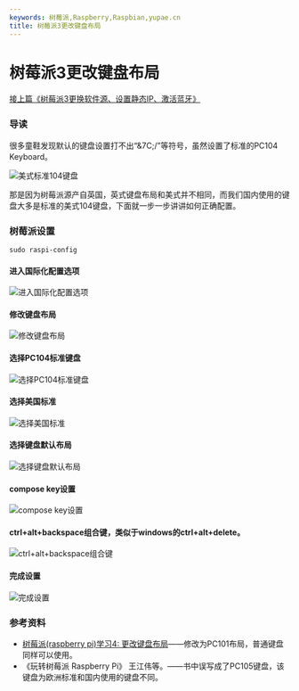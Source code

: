 ```yaml
---
keywords: 树莓派,Raspberry,Raspbian,yupae.cn
title: 树莓派3更改键盘布局
---
```


# 树莓派3更改键盘布局      

[接上篇《树莓派3更换软件源、设置静态IP、激活蓝牙》](http://www.yupae.cn/post/raspberrypi3/)

### 导读

很多童鞋发现默认的键盘设置打不出“&7C;\/”等符号，虽然设置了标准的PC104 Keyboard。

![美式标准104键盘](http://img.blog.csdn.net/20140804195858791)

那是因为树莓派源产自英国，英式键盘布局和美式并不相同，而我们国内使用的键盘大多是标准的美式104键盘，下面就一步一步讲讲如何正确配置。

### 树莓派设置

`
sudo raspi-config
`

#### 进入国际化配置选项

![进入国际化配置选项](http://img.blog.csdn.net/20140804195933501?watermark/2/text/aHR0cDovL2Jsb2cuY3Nkbi5uZXQveHVrYWk4NzExMDU=/font/5a6L5L2T/fontsize/400/fill/I0JBQkFCMA==/dissolve/70/gravity/SouthEast)

#### 修改键盘布局

![修改键盘布局](http://img.blog.csdn.net/20140804195737281?watermark/2/text/aHR0cDovL2Jsb2cuY3Nkbi5uZXQveHVrYWk4NzExMDU=/font/5a6L5L2T/fontsize/400/fill/I0JBQkFCMA==/dissolve/70/gravity/SouthEast)

#### 选择PC104标准键盘

![选择PC104标准键盘](http://img.blog.csdn.net/20140804195752484?watermark/2/text/aHR0cDovL2Jsb2cuY3Nkbi5uZXQveHVrYWk4NzExMDU=/font/5a6L5L2T/fontsize/400/fill/I0JBQkFCMA==/dissolve/70/gravity/SouthEast)

#### 选择美国标准

![选择美国标准](http://img.blog.csdn.net/20140804200018258?watermark/2/text/aHR0cDovL2Jsb2cuY3Nkbi5uZXQveHVrYWk4NzExMDU=/font/5a6L5L2T/fontsize/400/fill/I0JBQkFCMA==/dissolve/70/gravity/SouthEast)

#### 选择键盘默认布局

![选择键盘默认布局](http://img.blog.csdn.net/20140804200030738?watermark/2/text/aHR0cDovL2Jsb2cuY3Nkbi5uZXQveHVrYWk4NzExMDU=/font/5a6L5L2T/fontsize/400/fill/I0JBQkFCMA==/dissolve/70/gravity/SouthEast)

#### compose key设置

![compose key设置](http://img.blog.csdn.net/20140804195828906?watermark/2/text/aHR0cDovL2Jsb2cuY3Nkbi5uZXQveHVrYWk4NzExMDU=/font/5a6L5L2T/fontsize/400/fill/I0JBQkFCMA==/dissolve/70/gravity/SouthEast)

#### ctrl+alt+backspace组合键，类似于windows的ctrl+alt+delete。

![ctrl+alt+backspace组合键](http://img.blog.csdn.net/20140804200057133?watermark/2/text/aHR0cDovL2Jsb2cuY3Nkbi5uZXQveHVrYWk4NzExMDU=/font/5a6L5L2T/fontsize/400/fill/I0JBQkFCMA==/dissolve/70/gravity/SouthEast)

#### 完成设置

![完成设置](http://img.blog.csdn.net/20140804200109628?watermark/2/text/aHR0cDovL2Jsb2cuY3Nkbi5uZXQveHVrYWk4NzExMDU=/font/5a6L5L2T/fontsize/400/fill/I0JBQkFCMA==/dissolve/70/gravity/SouthEast)

### 参考资料

*   [树莓派(raspberry pi)学习4: 更改键盘布局](http://blog.csdn.net/c80486/article/details/8460271)——修改为PC101布局，普通键盘同样可以使用。
*   《玩转树莓派 Raspberry Pi》 王江伟等。——书中误写成了PC105键盘，该键盘为欧洲标准和国内使用的键盘不同。
